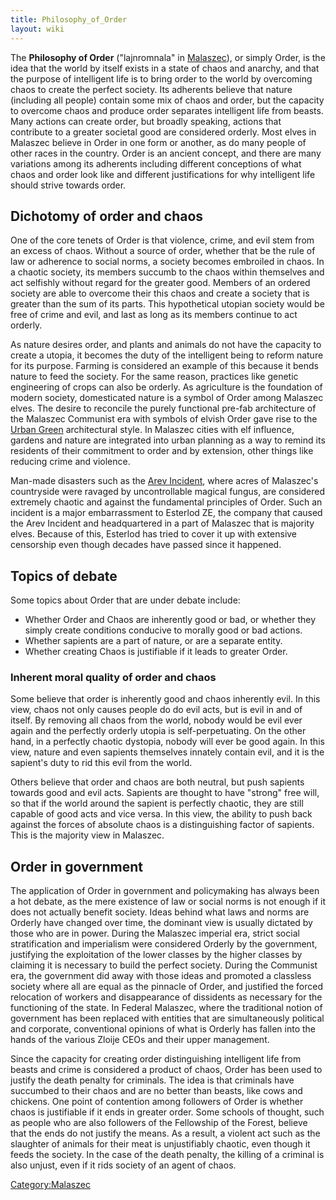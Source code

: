 ```yaml
---
title: Philosophy_of_Order
layout: wiki
---
```

The **Philosophy of Order** ("lajnromnala" in
[Malaszec](Malaszec_language "wikilink")), or simply Order, is the idea
that the world by itself exists in a state of chaos and anarchy, and
that the purpose of intelligent life is to bring order to the world by
overcoming chaos to create the perfect society. Its adherents believe
that nature (including all people) contain some mix of chaos and order,
but the capacity to overcome chaos and produce order separates
intelligent life from beasts. Many actions can create order, but broadly
speaking, actions that contribute to a greater societal good are
considered orderly. Most elves in Malaszec believe in Order in one form
or another, as do many people of other races in the country. Order is an
ancient concept, and there are many variations among its adherents
including different conceptions of what chaos and order look like and
different justifications for why intelligent life should strive towards
order.

## Dichotomy of order and chaos

One of the core tenets of Order is that violence, crime, and evil stem
from an excess of chaos. Without a source of order, whether that be the
rule of law or adherence to social norms, a society becomes embroiled in
chaos. In a chaotic society, its members succumb to the chaos within
themselves and act selfishly without regard for the greater good.
Members of an ordered society are able to overcome their this chaos and
create a society that is greater than the sum of its parts. This
hypothetical utopian society would be free of crime and evil, and last
as long as its members continue to act orderly.

As nature desires order, and plants and animals do not have the capacity
to create a utopia, it becomes the duty of the intelligent being to
reform nature for its purpose. Farming is considered an example of this
because it bends nature to feed the society. For the same reason,
practices like genetic engineering of crops can also be orderly. As
agriculture is the foundation of modern society, domesticated nature is
a symbol of Order among Malaszec elves. The desire to reconcile the
purely functional pre-fab architecture of the Malaszec Communist era
with symbols of elvish Order gave rise to the [Urban
Green](Architecture_in_Malaszec#The_Urban_Green "wikilink")
architectural style. In Malaszec cities with elf influence, gardens and
nature are integrated into urban planning as a way to remind its
residents of their commitment to order and by extension, other things
like reducing crime and violence.

Man-made disasters such as the [Arev
Incident](Arev_Incident "wikilink"), where acres of Malaszec's
countryside were ravaged by uncontrollable magical fungus, are
considered extremely chaotic and against the fundamental principles of
Order. Such an incident is a major embarrassment to Esterlod ZE, the
company that caused the Arev Incident and headquartered in a part of
Malaszec that is majority elves. Because of this, Esterlod has tried to
cover it up with extensive censorship even though decades have passed
since it happened.

## Topics of debate

Some topics about Order that are under debate include:

- Whether Order and Chaos are inherently good or bad, or whether they
  simply create conditions conducive to morally good or bad actions.
- Whether sapients are a part of nature, or are a separate entity.
- Whether creating Chaos is justifiable if it leads to greater Order.

### Inherent moral quality of order and chaos

Some believe that order is inherently good and chaos inherently evil. In
this view, chaos not only causes people do do evil acts, but is evil in
and of itself. By removing all chaos from the world, nobody would be
evil ever again and the perfectly orderly utopia is self-perpetuating.
On the other hand, in a perfectly chaotic dystopia, nobody will ever be
good again. In this view, nature and even sapients themselves innately
contain evil, and it is the sapient's duty to rid this evil from the
world.

Others believe that order and chaos are both neutral, but push sapients
towards good and evil acts. Sapients are thought to have "strong" free
will, so that if the world around the sapient is perfectly chaotic, they
are still capable of good acts and vice versa. In this view, the ability
to push back against the forces of absolute chaos is a distinguishing
factor of sapients. This is the majority view in Malaszec.

## Order in government

The application of Order in government and policymaking has always been
a hot debate, as the mere existence of law or social norms is not enough
if it does not actually benefit society. Ideas behind what laws and
norms are Orderly have changed over time, the dominant view is usually
dictated by those who are in power. During the Malaszec imperial era,
strict social stratification and imperialism were considered Orderly by
the government, justifying the exploitation of the lower classes by the
higher classes by claiming it is necessary to build the perfect society.
During the Communist era, the government did away with those ideas and
promoted a classless society where all are equal as the pinnacle of
Order, and justified the forced relocation of workers and disappearance
of dissidents as necessary for the functioning of the state. In Federal
Malaszec, where the traditional notion of government has been replaced
with entities that are simultaneously political and corporate,
conventional opinions of what is Orderly has fallen into the hands of
the various Zloije CEOs and their upper management.

Since the capacity for creating order distinguishing intelligent life
from beasts and crime is considered a product of chaos, Order has been
used to justify the death penalty for criminals. The idea is that
criminals have succumbed to their chaos and are no better than beasts,
like cows and chickens. One point of contention among followers of Order
is whether chaos is justifiable if it ends in greater order. Some
schools of thought, such as people who are also followers of the
Fellowship of the Forest, believe that the ends do not justify the
means. As a result, a violent act such as the slaughter of animals for
their meat is unjustifiably chaotic, even though it feeds the society.
In the case of the death penalty, the killing of a criminal is also
unjust, even if it rids society of an agent of chaos.

[Category:Malaszec](Category:Malaszec "wikilink")